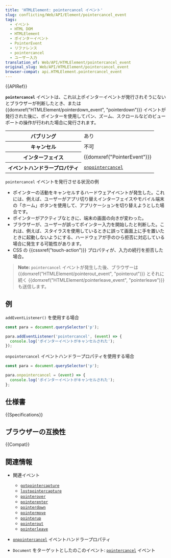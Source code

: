 ```yaml
---
title: 'HTMLElement: pointercancel イベント'
slug: conflicting/Web/API/Element/pointercancel_event
tags:
  - イベント
  - HTML DOM
  - HTMLElement
  - ポインターイベント
  - PointerEvent
  - リファレンス
  - pointercancel
  - ユーザー入力
translation_of: Web/API/HTMLElement/pointercancel_event
original_slug: Web/API/HTMLElement/pointercancel_event
browser-compat: api.HTMLElement.pointercancel_event
---
```

{{APIRef}}

**`pointercancel`** イベントは、これ以上ポインターイベントが発行されそうにないとブラウザーが判断したとき、または {{domxref("HTMLElement/pointerdown_event", "pointerdown")}} イベントが発行された後に、ポインターを使用してパン、ズーム、スクロールなどのビューポートの操作が行われた場合に発行されます。

<table class="properties">
  <tbody>
    <tr>
      <th scope="row">バブリング</th>
      <td>あり</td>
    </tr>
    <tr>
      <th scope="row">キャンセル</th>
      <td>不可</td>
    </tr>
    <tr>
      <th scope="row">インターフェイス</th>
      <td>{{domxref("PointerEvent")}}</td>
    </tr>
    <tr>
      <th scope="row">イベントハンドラープロパティ</th>
      <td>
        <code><a href="/ja/docs/Web/API/GlobalEventHandlers/onpointercancel">onpointercancel</a></code>
      </td>
    </tr>
  </tbody>
</table>

`pointercancel` イベントを発行させる状況の例

- ポインターの活動をキャンセルするハードウェアイベントが発生した。これには、例えば、ユーザーがアプリ切り替えインターフェイスやモバイル端末の「ホーム」ボタンを使用して、アプリケーションを切り替えようとした場合です。
- ポインターがアクティブなときに、端末の画面の向きが変わった。
- ブラウザーが、ユーザーが誤ってポインター入力を開始したと判断した。これは、例えば、スタイラスを使用しているときに誤って画面上に手を置いたときに起動しないようにする、ハードウェアが手のひら拒否に対応している場合に発生する可能性があります。
- CSS の {{cssxref("touch-action")}} プロパティが、入力の続行を拒否した場合。

> **Note:** `pointercancel` イベントが発生した後、ブラウザーは {{domxref("HTMLElement/pointerout_event", "pointerout")}} とそれに続く {{domxref("HTMLElement/pointerleave_event", "pointerleave")}} も送信します。

## 例

`addEventListener()` を使用する場合

```js
const para = document.querySelector('p');

para.addEventListener('pointercancel', (event) => {
  console.log('ポインターイベントがキャンセルされた');
});
```

`onpointercancel` イベントハンドラープロパティを使用する場合

```js
const para = document.querySelector('p');

para.onpointercancel = (event) => {
  console.log('ポインターイベントがキャンセルされた');
};
```

## 仕様書

{{Specifications}}

## ブラウザーの互換性

{{Compat}}

## 関連情報

- 関連イベント

  - [`gotpointercapture`](/ja/docs/Web/API/HTMLElement/gotpointercapture_event)
  - [`lostpointercapture`](/ja/docs/Web/API/HTMLElement/lostpointercapture_event)
  - [`pointerover`](/ja/docs/Web/API/HTMLElement/pointerover_event)
  - [`pointerenter`](/ja/docs/Web/API/HTMLElement/pointerenter_event)
  - [`pointerdown`](/ja/docs/Web/API/HTMLElement/pointerdown_event)
  - [`pointermove`](/ja/docs/Web/API/HTMLElement/pointermove_event)
  - [`pointerup`](/ja/docs/Web/API/HTMLElement/pointerup_event)
  - [`pointerout`](/ja/docs/Web/API/HTMLElement/pointerout_event)
  - [`pointerleave`](/ja/docs/Web/API/HTMLElement/pointerleave_event)

- [`onpointercancel`](/ja/docs/Web/API/GlobalEventHandlers/onpointercancel) イベントハンドラープロパティ
- `Document` をターゲットとしたのこのイベント: [`pointercancel`](/ja/docs/Web/API/Document/pointercancel_event) イベント
